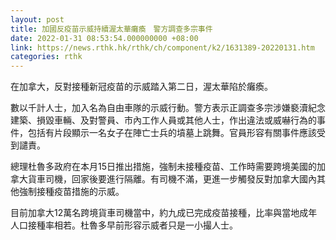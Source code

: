 ```yaml
---
layout: post
title: 加國反疫苗示威持續渥太華癱瘓　警方調查多宗事件
date: 2022-01-31 08:53:54.000000000 +08:00
link: https://news.rthk.hk/rthk/ch/component/k2/1631389-20220131.htm
categories: rthk
---
```


在加拿大，反對接種新冠疫苗的示威踏入第二日，渥太華陷於癱瘓。

數以千計人士，加入名為自由車隊的示威行動。警方表示正調查多宗涉嫌褻瀆紀念建築、損毀車輛、及對警員、市內工作人員或其他人士，作出違法或威嚇行為的事件，包括有片段顯示一名女子在陣亡士兵的墳墓上跳舞。官員形容有關事件應該受到譴責。

總理杜魯多政府在本月15日推出措施，強制未接種疫苗、工作時需要跨境美國的加拿大貨車司機，回家後要進行隔離。有司機不滿，更進一步觸發反對加拿大國內其他強制接種疫苗措施的示威。

目前加拿大12萬名跨境貨車司機當中，約九成已完成疫苗接種，比率與當地成年人口接種率相若。杜魯多早前形容示威者只是一小撮人士。
